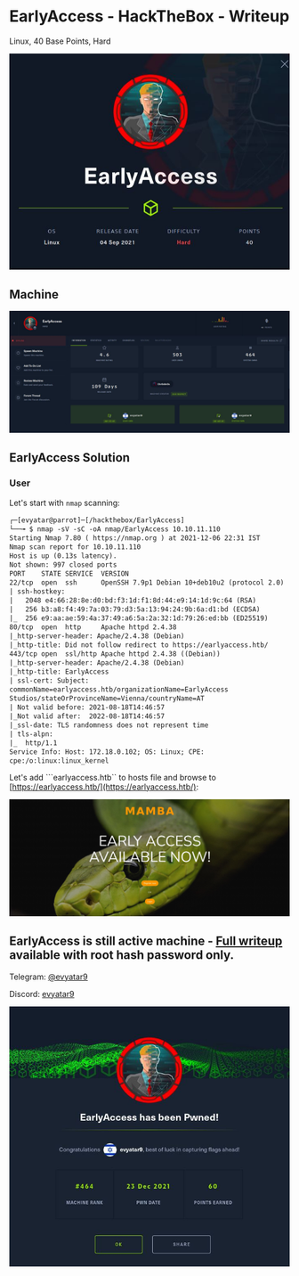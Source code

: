 # EarlyAccess - HackTheBox - Writeup
Linux, 40 Base Points, Hard

![info.JPG](images/info.JPG)

## Machine

![‏‏EarlyAccess.JPG](images/EarlyAccess.JPG)
 
## EarlyAccess Solution

### User 

Let's start with ```nmap``` scanning:

```console
┌─[evyatar@parrot]─[/hackthebox/EarlyAccess]
└──╼ $ nmap -sV -sC -oA nmap/EarlyAccess 10.10.11.110
Starting Nmap 7.80 ( https://nmap.org ) at 2021-12-06 22:31 IST
Nmap scan report for 10.10.11.110
Host is up (0.13s latency).
Not shown: 997 closed ports
PORT    STATE SERVICE  VERSION
22/tcp  open  ssh      OpenSSH 7.9p1 Debian 10+deb10u2 (protocol 2.0)
| ssh-hostkey: 
|   2048 e4:66:28:8e:d0:bd:f3:1d:f1:8d:44:e9:14:1d:9c:64 (RSA)
|   256 b3:a8:f4:49:7a:03:79:d3:5a:13:94:24:9b:6a:d1:bd (ECDSA)
|_  256 e9:aa:ae:59:4a:37:49:a6:5a:2a:32:1d:79:26:ed:bb (ED25519)
80/tcp  open  http     Apache httpd 2.4.38
|_http-server-header: Apache/2.4.38 (Debian)
|_http-title: Did not follow redirect to https://earlyaccess.htb/
443/tcp open  ssl/http Apache httpd 2.4.38 ((Debian))
|_http-server-header: Apache/2.4.38 (Debian)
|_http-title: EarlyAccess
| ssl-cert: Subject: commonName=earlyaccess.htb/organizationName=EarlyAccess Studios/stateOrProvinceName=Vienna/countryName=AT
| Not valid before: 2021-08-18T14:46:57
|_Not valid after:  2022-08-18T14:46:57
|_ssl-date: TLS randomness does not represent time
| tls-alpn: 
|_  http/1.1
Service Info: Host: 172.18.0.102; OS: Linux; CPE: cpe:/o:linux:linux_kernel
```


Let's add ```earlyaccess.htb`` to hosts file and browse to [https://earlyaccess.htb/](https://earlyaccess.htb/):

![port443.JPG](images/port443.JPG)

## EarlyAccess is still active machine - [Full writeup](EarlyAccess-Writeup.pdf) available with root hash password only.

Telegram: [@evyatar9](https://t.me/evyatar9)

Discord: [evyatar9](https://discordapp.com/users/812805349815091251)

![pwn.JPG](images/pwn.JPG)